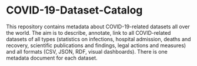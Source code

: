# COVID-19-Dataset-Catalog
This repository contains metadata about COVID-19-related datasets all over the world. The aim is to describe, annotate, link to all COVID-related datasets of all types (statistics on infections, hospital admission, deaths and recovery, scientific publications and findings, legal actions and measures) and all formats (CSV, JSON, RDF, visual dashboards). There is one metadata document for each dataset.

